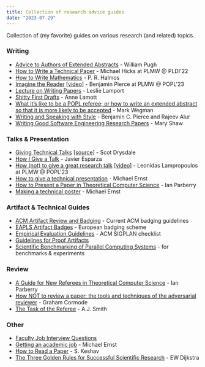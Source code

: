 ```yaml
---
title: Collection of research advice guides
date: "2023-07-29"
---
```


Collection of (my favorite) guides on various research (and related) topics.


### Writing

* [Advice to Authors of Extended Abstracts](https://www.sigplan.org/Resources/Advice/Pugh/) - William Pugh
* [How to Write a Technical Paper](/guides/How-to-write-a-great-research-paper-mwhmod.pdf) - Michael Hicks at PLMW @ PLDI'22
* [How to Write Mathematics](https://www.stat.rice.edu/~riedi/Halmos.html) - P. R. Halmos
* [Imagine the Reader](https://popl23.sigplan.org/details/PLMW-POPL-2023-papers/1/-Imagining-the-Reader) [[video]](https://youtu.be/Q3Ye58zirjU) - Benjamin Pierce at PLMW @ POPL'23
* [Lecture on Writing Papers](https://www.youtube.com/watch?v=ey3BEtt9QLI) - Leslie Lamport
* [Shitty First Drafts](https://wrd.as.uky.edu/sites/default/files/1-Shitty%20First%20Drafts.pdf) - Anne Lamott
* [What it’s like to be a POPL referee; or how to write an extended abstract so that it is more likely to be accepted](http://doi.acm.org/10.1145/14947.14955) - Mark Wegman
* [Writing and Speaking with Style](https://docs.google.com/document/d/1_vBXbugoLjO171w3wovs3ugmRQI-O6EcSVFDBF7eUzE/edit?usp=sharing) - Benjamin C. Pierce and Rajeev Alur
* [Writing Good Software Engineering Research Papers](https://www.cs.cmu.edu/~Compose/shaw-icse03.pdf) - Mary Shaw

### Talks & Presentation

* [Giving Technical Talks](/guides/Drysdale-GivingTalks.pdf) [[source]](https://www.cs.dartmouth.edu/~scot/givingTalks/) - Scot Drysdale
* [How I Give a Talk](https://www.youtube.com/watch?v=WVnmgUakDzs) - Javier Esparza  
* [How (not) to give a great research talk](https://popl23.sigplan.org/details/PLMW-POPL-2023-papers/3/-How-not-to-give-a-great-research-talk) [[video]](https://youtu.be/27vMdYA6RcA) - Leonidas Lampropoulos at PLMW @ POPL'23 
* [How to give a technical presentation](https://homes.cs.washington.edu/~mernst/advice/giving-talk.html) - Michael Ernst
* [How to Present a Paper in Theoretical Computer Science](https://ianparberry.com/pubs/speaker.pdf) - Ian Parberry
* [Making a technical poster](https://homes.cs.washington.edu/~mernst/advice/poster.html) - Michael Ernst

### Artifact & Technical Guides

* [ACM Artifact Review and Badging](https://www.acm.org/publications/policies/artifact-review-and-badging-current) - Current ACM badging guidelines
* [EAPLS Artifact Badges](https://eapls.org/pages/artifact_badges/) - European badging scheme
* [Empirical Evaluation Guidelines](https://www.sigplan.org/Resources/EmpiricalEvaluation/) - ACM SIGPLAN checklist
* [Guidelines for Proof Artifacts](https://proofartifacts.github.io/guidelines/)
* [Scientific Benchmarking of Parallel Computing Systems](https://htor.inf.ethz.ch/publications/img/hoefler-scientific-benchmarking.pdf) - for benchmarks & experiments

### Review

* [A Guide for New Referees in Theoretical Computer Science](https://ianparberry.com/pubs/referee.pdf) - Ian Parberry
* [How NOT to review a paper: the tools and techniques of the adversarial reviewer](https://dl.acm.org/doi/abs/10.1145/1519103.1519122) - Graham Cormode
* [The Task of the Referee](https://ieeexplore.ieee.org/stamp/stamp.jsp?tp=&arnumber=55470) - A.J. Smith

### Other

* [Faculty Job Interview Questions](/guides/interview_questions.pdf)
* [Getting an academic job](https://homes.cs.washington.edu/~mernst/advice/academic-job.html) - Michael Ernst
* [How to Read a Paper](https://web.stanford.edu/class/ee384m/Handouts/HowtoReadPaper.pdf) - S. Keshav
* [The Three Golden Rules for Successful Scientific Research](https://www.cs.utexas.edu/users/EWD/transcriptions/EWD06xx/EWD637.html) - EW Dijkstra
